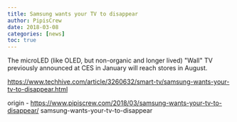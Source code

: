 ```yaml
---
title: Samsung wants your TV to disappear
author: PipisCrew
date: 2018-03-08
categories: [news]
toc: true
---
```


The microLED (like OLED, but non-organic and longer lived) "Wall" TV previously announced at CES in January will reach stores in August.

https://www.techhive.com/article/3260632/smart-tv/samsung-wants-your-tv-to-disappear.html

origin - https://www.pipiscrew.com/2018/03/samsung-wants-your-tv-to-disappear/ samsung-wants-your-tv-to-disappear